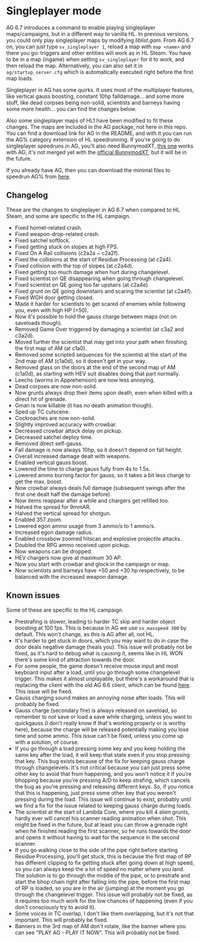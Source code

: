 # Singleplayer mode
AG 6.7 introduces a command to enable playing singleplayer maps/campaigns, but in a different way to vanilla HL.
In previous versions, you could only play singleplayer maps by modifying _liblist.gam_.
From AG 6.7 on, you can just type `sv_singleplayer 1`, reload a map with `map <name>` and there you go: triggers and other entities will work as in HL Steam.
You have to be in a map (ingame) when setting `sv_singleplayer` for it to work, and then reload the map. Alternatively, you can also set it in `ag/startup_server.cfg`
which is automatically executed right before the first map loads.

Singleplayer in AG has some quirks. It uses most of the multiplayer features, like vertical gauss boosting, constant 10hp falldamage...
and some more stuff, like dead corpses being non-solid, scientists and barneys having some more health... you can find the changes below.

Also some singleplayer maps of HL1 have been modified to fit these changes. The maps are included in the AG package,
not here in this repo. You can find a download link for AG in the README, and with it you can run the AG% category extension of HL speedrunning. If you're going to do singleplayer speedruns in AG, you'll also need BunnymodXT, [this one](https://drive.google.com/open?id=1fJTl5TG9H2pGBVdUs7lOFzkrwqQUcuO8) works with AG; it's not merged yet with the [official BunnymodXT](https://github.com/YaLTeR/BunnymodXT), but it will be in the future.

If you already have AG, then you can download the minimal files to speedrun AG% from [here](https://drive.google.com/open?id=1hSErqgUqDmbJCYJZLAHsrfC6NziW1494).

## Changelog
These are the changes to singleplayer in AG 6.7 when compared to HL Steam, and some are specific to the HL campaign.
- Fixed hornet-related crash.
- Fixed weapon-drop-related crash.
- Fixed satchel softlock.
- Fixed getting stuck on slopes at high FPS.
- Fixed On A Rail collisions (c2a2a ~ c2a2f).
- Fixed the collisions at the start of Residue Processing (at c2a4).
- Fixed collision with the top of slopes (at c2a4d).
- Fixed getting too much damage when hurt during changelevel.
- Fixed scientist on QE disappearing when going through changelevel.
- Fixed scientist on QE going too far upstairs (at c2a4e).
- Fixed grunt on QE going downstairs and scaring the scientist (at c2a4f).
- Fixed WGH door getting closed.
- Made it harder for scientists to get scared of enemies while following you, even with high HP (>50).
- Now it's possible to hold the gauss charge between maps (not on saveloads though).
- Removed Game Over triggered by damaging a scientist (at c3a2 and c3a2d).
- Moved further the scientist that may get into your path when finishing the first map of AM (at c1a0).
- Removed some scripted sequences for the scientist at the start of the 2nd map of AM (c1a0d), so it doesn't get in your way.
- Removed glass on the doors at the end of the second map of AM (c1a0d), as starting with HEV suit disables doing that part normally.
- Leechs (worms in Apprehension) are now less annoying.
- Dead corpses are now non-solid.
- Now grunts always drop their items upon death, even when killed with a direct hit of grenade.
- Gman is now killable (it has no death animation though).
- Sped up TC cutscene.
- Cockroaches are now non-solid.
- Slightly improved accuracy with crowbar.
- Decreased crowbar attack delay on pickup.
- Decreased satchel deploy time.
- Removed direct self-gauss.
- Fall damage is now always 10hp, so it doesn't depend on fall height.
- Overall increased damage dealt with weapons.
- Enabled vertical gauss boost.
- Lowered the time to charge gauss fully from 4s to 1.5s.
- Lowered ammo burning factor for gauss, so it takes a bit less charge to get the max. boost.
- Now crowbar always deals full damage (subsequent swings after the first one dealt half the damage before).
- Now items reappear after a while and chargers get refilled too.
- Halved the spread for 9mmAR.
- Halved the vertical spread for shotgun.
- Enabled 357 zoom.
- Lowered egon ammo usage from 3 ammo/s to 1 ammo/s.
- Increased egon damage radius.
- Enabled crossbow zoomed hitscan and explosive projectile attacks.
- Doubled the RPG ammo received upon pickup.
- Now weapons can be dropped.
- HEV chargers now give at maximum 30 AP.
- Now you start with crowbar and glock in the campaign or map.
- Now scientists and barneys have +50 and +30 hp respectively, to be balanced with the increased weapon damage.

## Known issues
Some of these are specific to the HL campaign.
- Prestrafing is slower, leading to harder TC skip and harder object boosting at 100 fps. This is because in AG we use `sv_maxspeed 300` by default. This won't change, as this is AG after all, not HL.
- It's harder to get stuck in doors, which you may want to do in case the door deals negative damage (heals you). This issue will probably not be fixed, as it's hard to debug what is causing it, seems like in HL WON there's some kind of attraction towards the door.
- For some people, the game doesn't receive mouse input and most keyboard input after a load, until you go through some changelevel trigger. This makes it almost unplayable, but there's a workaround that is replacing the client with the old AG 6.6 client, which can be found [here](https://www.moddb.com/mods/adrenaline-gamer/downloads/adrenaline-gamer-v66). This issue will be fixed.
- Gauss charging sound makes an annoying noise after loads. This will probably be fixed.
- Gauss charge (secondary fire) is always released on saveload, so remember to not save or load a save while charging, unless you want to quickgauss (I don't really know if that's working properly or is worthy here), because the charge will be released potentially making you lose time and some ammo. This issue can't be fixed, unless you come up with a solution, of course.
- If you go through a load pressing some key and you keep holding the same key after the load, it will keep that state even if you stop pressing that key. This bug exists because of the fix for keeping gauss charge through changelevels. It's not critical because you can just press some other key to avoid that from happening, and you won't notice it if you're bhopping because you're pressing A/D to keep strafing, which cancels the bug as you're pressing and releasing different keys. So, if you notice that this is happening, just press some other key that you weren't pressing during the load. This issue will continue to exist, probably until we find a fix for the issue related to keeping gauss charge during loads.
- The scientist at the start of Lambda Core, where you kill 4 alien grunts, hardly ever will cancel his scanner reading animation when shot. This might be fixed in the future, but at least you can throw a grenade right when he finishes reading the first scanner, so he runs towards the door and opens it without having to wait for the sequence in the second scanner.
- If you go walking close to the side of the pipe right before starting Residue Processing, you'll get stuck, this is because the first map of RP has different clipping to fix getting stuck after going down at high speed, so you can always keep the a lot of speed no matter where you land. The solution is to go through the middle of the pipe, or to prestrafe and start the bhop chain right after falling into the pipe, before the first map of RP is loaded, so you are in the air (jumping) at the moment you go through the changelevel trigger. This issue will probably not be fixed, as it requires too much work for the low chances of happening (even if you don't consciously try to avoid it).
- Some voices in TC overlap, I don't like them overlapping, but it's not that important. This will probably be fixed.
- Banners in the 3rd map of AM don't rotate, like the banner where you can see "PLAY AG - PLAY IT NOW". This will probably not be fixed.
